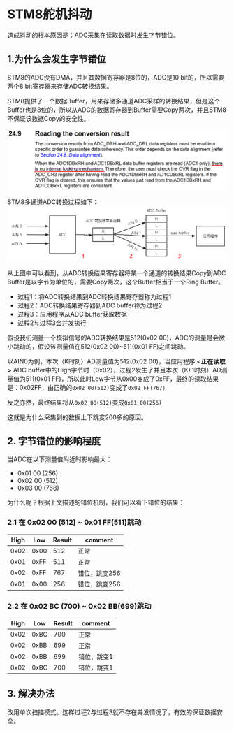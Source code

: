 # STM8舵机抖动

造成抖动的根本原因是：ADC采集在读取数据时发生字节错位。

## 1.为什么会发生字节错位

STM8的ADC没有DMA，并且其数据寄存器是8位的，ADC是10 bit的，所以需要两个8 bit寄存器来存储ADC转换结果。

STM8提供了一个数据Buffer，用来存储多通道ADC采样的转换结果，但是这个Buffer也是8位的，所以从ADC的数据寄存器到Buffer需要Copy两次，并且STM8不保证该数据Copy的安全性。

![](./stm8_adc_read.png)


STM8多通道ADC转换过程如下：
![](./adc_buffer.png)


从上图中可以看到，从ADC转换结果寄存器将某一个通道的转换结果Copy到ADC Buffer是以字节为单位的，需要Copy两次，这个Buffer相当于一个Ring Buffer。

* 过程1：将ADC转换结果到ADC转换结果寄存器称为过程1
* 过程2：ADC转换结果寄存器到ADC buffer称为过程2
* 过程3：应用程序从ADC buffer获取数据
* 过程2与过程3会并发执行

假设我们测量一个模拟信号的ADC转换结果是512(0x02 00)，ADC的测量是会微小跳动的，假设该测量值在512(0x02 00)~511(0x01 FF)之间跳动。

以AIN0为例，本次（K时刻）AD测量值为512(0x02 00)，当应用程序 **<正在读取>** ADC buffer中的High字节时（0x02），过程2发生了并且本次（K+1时刻）AD测量值为511(0x01 FF)，所以此时Low字节从0x00变成了0xFF，最终的读取结果是：0x02FF，由正确的```0x02 00(512)```变成了```0x02 FF(767)```

反之亦然，最终结果将从```0x02 00(512)```变成```0x01 00(256)```

这就是为什么采集到的数据上下跳变200多的原因。


## 2. 字节错位的影响程度

当ADC在以下测量值附近时影响最大：

* 0x01 00 (256)
* 0x02 00 (512)
* 0x03 00 (768)

为什么呢？根据上文描述的错位机制，我们可以看下错位的结果：

### 2.1 在 0x02 00 (512) ~ 0x01 FF(511)跳动

|High|Low|Result|comment|
|----|---|------|-------|
|0x02|0x00|512|正常|
|0x01|0xFF|511|正常|
|0x02|0xFF|767|错位，跳变256|
|0x01|0x00|256|错位，跳变256|

### 2.2 在 0x02 BC (700) ~ 0x02 BB(699)跳动

|High|Low|Result|comment|
|----|---|------|-------|
|0x02|0xBC|700|正常|
|0x02|0xBB|699|正常|
|0x02|0xBB|699|错位，跳变1|
|0x02|0xBC|700|错位，跳变1|


## 3. 解决办法

改用单次扫描模式。这样过程2与过程3就不存在并发情况了，有效的保证数据安全。


